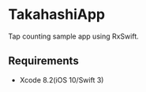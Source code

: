# TakahashiApp
Tap counting sample app using RxSwift.

## Requirements

- Xcode 8.2(iOS 10/Swift 3)
